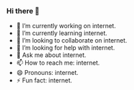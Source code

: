 ### Hi there 👋

<!--
**taufanpr/taufanpr** is a ✨ _special_ ✨ repository because its `README.md` (this file) appears on your GitHub profile.

Here are some ideas to get you started:
-->

- 🔭 I’m currently working on internet.
- 🌱 I’m currently learning internet.
- 👯 I’m looking to collaborate on internet.
- 🤔 I’m looking for help with internet.
- 💬 Ask me about internet.
- 📫 How to reach me: internet.
- 😄 Pronouns: internet.
- ⚡ Fun fact: internet.

